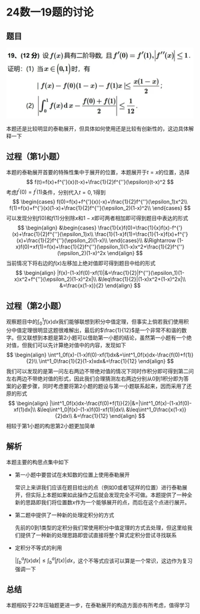 # 24数一19题的讨论

## 题目

![pic6](.\pic\pic6.jpg)

本题还是比较明显的泰勒展开，但具体如何使用还是比较有创新性的，这边具体解释一下

## 过程（第1小题）

本题的泰勒展开首要的特殊性集中于展开的位置，本题展开于$t=x$的位置，选择
$$
f(t)=f(x)+f^{'}(x)(t-x)+\frac{1}{2}f^{''}(\epsilon)(t-x)^2
$$
考虑$f^{'}(0)=f^{'}(1)$条件，分别代入$t=0,1$得到
$$
\begin{cases}
f(0)=f(x)+f^{'}(x)(-x)+\frac{1}{2}f^{''}(\epsilon_1)x^2\\
f(1)=f(x)+f^{'}(x)(1-x)+\frac{1}{2}f^{''}(\epsilon_2)(1-x)^2\\
\end{cases}
$$
可以发现分别$f(0)$和$f(1)$分别除$x$和$1-x$即可两者相加即可得到题目中表达的形式
$$
\begin{align}
&\begin{cases}
\frac{1}{x}f(0)=\frac{1}{x}f(x)-f^{'}(x)+\frac{1}{2}f^{''}(\epsilon_1)x\\
\frac{1}{1-x}f(1)=\frac{1}{1-x}f(x)+f^{'}(x)+\frac{1}{2}f^{''}(\epsilon_2)(1-x)\\
\end{cases}\\
&\Rightarrow
(1-x)f(0)+xf(1)=f(x)+\frac{1}{2}f^{''}(\epsilon_1)(1-x)x^2+\frac{1}{2}f^{''}(\epsilon_2)(1-x)^2x
\end{align}
$$
当前情况下将右边的$f(x)$左移加上绝对值即可得到题目中给的形式
$$
\begin{align}
|f(x)-(1-x)f(0)-xf(1)|&=\frac{1}{2}|f^{''}(\epsilon_1)(1-x)x^2+f^{''}(\epsilon_2)(1-x)^2x|\\
&\leq\frac{1}{2}|(1-x)x^2+(1-x)^2x|\\
&=\frac{x(1-x)}{2}
\end{align}
$$

## 过程（第2小题）

观察题目中的$\int^1_0f(x)dx$我们能够联想到积分中值定理，但事实上倘若我们使用积分中值定理很明显这题很难解出，最后的$\frac{1}{12}$是一个非常不和谐的数字。但又联想到本题是第$2$小题可以借助第一小题的结论，虽然第一小题有一个绝对值，但我们可以先计算绝对值中的内容，发现如下
$$
\begin{align}
\int^1_0f(x)-(1-x)f(0)-xf(1)dx&=\int^1_0f(x)dx-\frac{f(0)+f(1)}{2}\\
\int^1_0\frac{1}{2}(1-x)xdx&=\frac{1}{12}
\end{align}
$$
我们可以发现的是第一问左右两边不带绝对值的情况下同时作积分即可得到第二问左右两边不带绝对值的形式，因此我们合理猜测左右两边分别从$0$到$1$积分即为答案的必要步骤，同时考虑要将第$2$小题的题设与第一小题联系起来，因而采用了还原的形式
$$
\begin{align}
|\int^1_0f(x)dx-\frac{f(0)+f(1)}{2}|&=|\int^1_0f(x)-(1-x)f(0)-xf(1)dx|\\
&\leq\int^1_0|f(x)-(1-x)f(0)-xf(1)|dx\\
&\leq\int^1_0\frac{x(1-x)}{2}dx\\
&=\frac{1}{12}
\end{align}
$$
相较于第$1$小题的构思第$2$小题更加简单

## 解析

本题主要的构思点集中如下

- 第一小题中要尝试在未知数的位置上使用泰勒展开

  常识上来讲我们应该在题目给出的点（例如$0$或者$1$这样的位置）进行泰勒展开，但实际上本题如果如此操作之后就会发现完全不可做。本题提供了一种全新的思路即我们将位置数$x$作为一个能够展开的点，而后在这个点进行展开。

- 第二题中提供了一种新的处理定积分的方式

  先前的$0$到$1$类型的定积分我们常使用积分中值定理的方式去处理，但这里给我们提供了一种新的处理思路即尝试直接将整个算式定积分尝试寻找联系

- 定积分不等式的利用

  $|\int^a_bf(x)dx|\leq\int^a_b|f(x)|dx$，这个不等式应该可以算是一个常识，这边作为复习强调一下

## 总结

本题相较于22年压轴题更进一步，在泰勒展开的构造方面亦有所考虑，值得学习